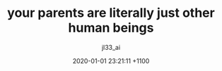 ---
layout: post
title:  "your parents are literally just other human beings"
date:   2020-01-01 23:21:11 +1100
categories: jekyll update
author : jl33_ai
avatar : ♍︎
---